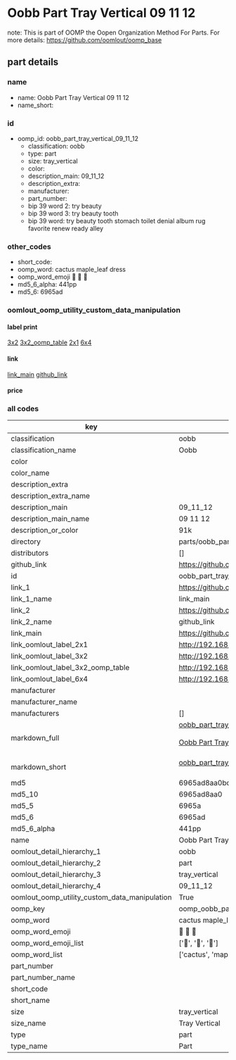 # Oobb Part Tray Vertical 09 11 12  

note: This is part of OOMP the Oopen Organization Method For Parts. For more details: https://github.com/oomlout/oomp_base

##  part details





### name
* name: Oobb Part Tray Vertical 09 11 12
* name_short: 
### id
* oomp_id: oobb_part_tray_vertical_09_11_12
  * classification: oobb
  * type: part
  * size: tray_vertical
  * color: 
  * description_main: 09_11_12
  * description_extra: 
  * manufacturer: 
  * part_number: 
  * bip 39 word 2: try beauty
  * bip 39 word 3: try beauty tooth
  * bip 39 word: try beauty tooth stomach toilet denial album rug favorite renew ready alley

### other_codes
* short_code: 
* oomp_word: cactus maple_leaf dress
* oomp_word_emoji :cactus: :maple_leaf: :dress:
* md5_6_alpha: 441pp
* md5_6: 6965ad






### oomlout_oomp_utility_custom_data_manipulation
#### label print
[3x2](http://192.168.1.245:1112/?label=oomp%20441pp)
[3x2_oomp_table](http://192.168.1.107:1112/?label=oomp%20441pp)
[2x1](http://192.168.1.242:1112/?label=oomp%20441pp)
[6x4](http://192.168.1.55:1112/?label=oomp%20441pp)    

#### link

[link_main](https://github.com/oomlout/oomlout_oomp_current_version_messy/tree/main/parts/oobb_part_tray_vertical_09_11_12) [github_link](https://github.com/oomlout/oomlout_oomp_part_src/tree/main/parts/oobb_part_tray_vertical_09_11_12)                             

#### price







### all codes 
| key | value |  
| --- | --- |  
| classification | oobb |  
| classification_name | Oobb |  
| color |  |  
| color_name |  |  
| description_extra |  |  
| description_extra_name |  |  
| description_main | 09_11_12 |  
| description_main_name | 09 11 12 |  
| description_or_color | 91k |  
| directory | parts/oobb_part_tray_vertical_09_11_12 |  
| distributors | [] |  
| github_link | https://github.com/oomlout/oomlout_oomp_part_src/tree/main/parts/oobb_part_tray_vertical_09_11_12 |  
| id | oobb_part_tray_vertical_09_11_12 |  
| link_1 | https://github.com/oomlout/oomlout_oomp_current_version_messy/tree/main/parts/oobb_part_tray_vertical_09_11_12 |  
| link_1_name | link_main |  
| link_2 | https://github.com/oomlout/oomlout_oomp_part_src/tree/main/parts/oobb_part_tray_vertical_09_11_12 |  
| link_2_name | github_link |  
| link_main | https://github.com/oomlout/oomlout_oomp_current_version_messy/tree/main/parts/oobb_part_tray_vertical_09_11_12 |  
| link_oomlout_label_2x1 | http://192.168.1.242:1112/?label=oomp%20441pp |  
| link_oomlout_label_3x2 | http://192.168.1.245:1112/?label=oomp%20441pp |  
| link_oomlout_label_3x2_oomp_table | http://192.168.1.107:1112/?label=oomp%20441pp |  
| link_oomlout_label_6x4 | http://192.168.1.55:1112/?label=oomp%20441pp |  
| manufacturer |  |  
| manufacturer_name |  |  
| manufacturers | [] |  
| markdown_full | [oobb_part_tray_vertical_09_11_12](https://github.com/oomlout/oomlout_oomp_current_version_messy/tree/main/parts/oobb_part_tray_vertical_09_11_12)<br>[](https://github.com/oomlout/oomlout_oomp_current_version_messy/tree/main/parts/oobb_part_tray_vertical_09_11_12)<br>[Oobb Part Tray Vertical 09 11 12](https://github.com/oomlout/oomlout_oomp_current_version_messy/tree/main/parts/oobb_part_tray_vertical_09_11_12)<br><br> |  
| markdown_short | [oobb_part_tray_vertical_09_11_12](https://github.com/oomlout/oomlout_oomp_current_version_messy/tree/main/parts/oobb_part_tray_vertical_09_11_12)<br><br> |  
| md5 | 6965ad8aa0bd00bce9f1ed63c984ef4f |  
| md5_10 | 6965ad8aa0 |  
| md5_5 | 6965a |  
| md5_6 | 6965ad |  
| md5_6_alpha | 441pp |  
| name | Oobb Part Tray Vertical 09 11 12 |  
| oomlout_detail_hierarchy_1 | oobb |  
| oomlout_detail_hierarchy_2 | part |  
| oomlout_detail_hierarchy_3 | tray_vertical |  
| oomlout_detail_hierarchy_4 | 09_11_12 |  
| oomlout_oomp_utility_custom_data_manipulation | True |  
| oomp_key | oomp_oobb_part_tray_vertical_09_11_12 |  
| oomp_word | cactus maple_leaf dress |  
| oomp_word_emoji | :cactus: :maple_leaf: :dress: |  
| oomp_word_emoji_list | [':cactus:', ':maple_leaf:', ':dress:'] |  
| oomp_word_list | ['cactus', 'maple_leaf', 'dress'] |  
| part_number |  |  
| part_number_name |  |  
| short_code |  |  
| short_name |  |  
| size | tray_vertical |  
| size_name | Tray Vertical |  
| type | part |  
| type_name | Part |  
